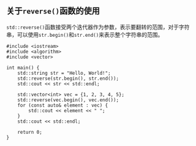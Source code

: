##  关于`reverse()`函数的使用

`std::reverse()`函数接受两个迭代器作为参数，表示要翻转的范围，对于字符串，可以使用`str.begin()`和`str.end()`来表示整个字符串的范围。

```
#include <iostream>
#include <algorithm>
#include <vector>

int main() {
    std::string str = "Hello, World!";
    std::reverse(str.begin(), str.end());
    std::cout << str << std::endl;

    std::vector<int> vec = {1, 2, 3, 4, 5};
    std::reverse(vec.begin(), vec.end());
    for (const auto& element : vec) {
        std::cout << element << " ";
    }
    std::cout << std::endl;

    return 0;
}

```
